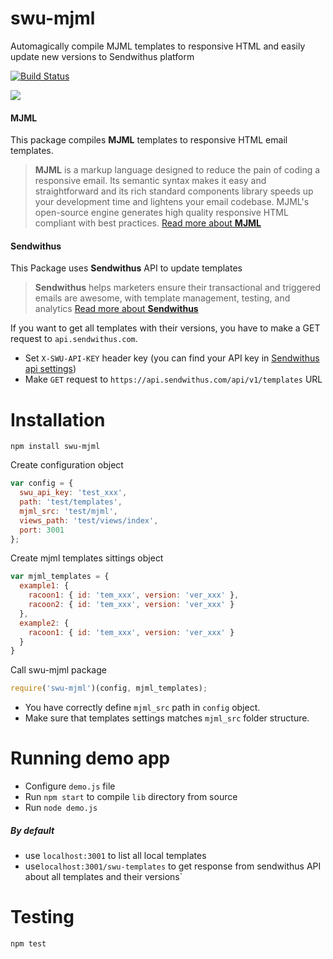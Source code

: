 # swu-mjml
Automagically compile MJML templates to responsive HTML and easily update new versions to Sendwithus platform

[![Build Status](https://travis-ci.org/matass/swu-mjml.svg?branch=master)](https://travis-ci.org/matass/swu-mjml)

![](https://image.ibb.co/fq0syk/Screen_Shot_2017_09_21_at_4_41_01_PM.png)

#### MJML
This package compiles <b>MJML</b> templates to responsive HTML email templates.
> <b>MJML</b> is a markup language designed to reduce the pain of coding a responsive email. Its semantic syntax makes it easy and straightforward and its rich standard components library speeds up your development time and lightens your email codebase. MJML's open-source engine generates high quality responsive HTML compliant with best practices.
[Read more about <b>MJML</b>](https://mjml.io/)

#### Sendwithus
This Package uses <b>Sendwithus</b> API to update templates
> <b>Sendwithus</b> helps marketers ensure their transactional and triggered emails are awesome, with template management, testing, and analytics
[Read more about <b>Sendwithus</b>](sendwithus.com)

If you want to get all templates with their versions, you have to make a GET request to `api.sendwithus.com`.
* Set `X-SWU-API-KEY` header key (you can find your API key in [Sendwithus api settings](https://app.sendwithus.com/#/api_settings))
* Make `GET` request to `https://api.sendwithus.com/api/v1/templates` URL

# Installation

`npm install swu-mjml`

Create configuration object
```javascript
var config = {
  swu_api_key: 'test_xxx',
  path: 'test/templates',
  mjml_src: 'test/mjml',
  views_path: 'test/views/index',
  port: 3001
};
```

Create mjml templates sittings object
```javascript
var mjml_templates = {
  example1: {
    racoon1: { id: 'tem_xxx', version: 'ver_xxx' },
    racoon2: { id: 'tem_xxx', version: 'ver_xxx' }
  },
  example2: {
    racoon1: { id: 'tem_xxx', version: 'ver_xxx' }
  }
}
```

Call swu-mjml package
```javascript
require('swu-mjml')(config, mjml_templates);
```

* You have correctly define `mjml_src` path in `config` object.
* Make sure that templates settings matches `mjml_src` folder structure.

# Running demo app
- Configure `demo.js` file
- Run `npm start` to compile `lib` directory from source
- Run `node demo.js`

##### By default
- use `localhost:3001` to list all local templates
- use`localhost:3001/swu-templates` to get response from sendwithus API about all templates and their versions`

# Testing
`npm test`
